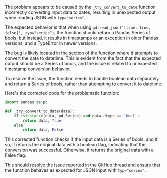 The problem appears to be caused by the `_try_convert_to_date` function incorrectly converting input data to dates, resulting in unexpected output when reading JSON with `typ="series"`.

The expected behavior is that when using `pd.read_json('[true, true, false]', typ="series")`, the function should return a Pandas Series of bools, but instead, it results in timestamps or an exception in older Pandas versions, and a TypeError in newer versions.

The bug is likely located in the section of the function where it attempts to convert the data to datetime. This is evident from the fact that the expected output should be a Series of bools, and the issue is related to unexpected timestamp conversion behavior.

To resolve the issue, the function needs to handle boolean data separately and return a Series of bools, rather than attempting to convert it to datetime.

Here's the corrected code for the problematic function:

```python
import pandas as pd

def _try_convert_to_date(data):
    if isinstance(data, pd.Series) and data.dtype == 'bool':
        return data, True
    else:
        return data, False
```

This corrected function checks if the input data is a Series of bools, and if so, it returns the original data with a boolean flag, indicating that the conversion was successful. Otherwise, it returns the original data with a False flag.

This should resolve the issue reported in the GitHub thread and ensure that the function behaves as expected for JSON input with `typ="series"`.